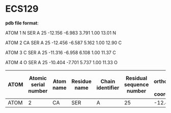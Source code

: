 # ECS129

**pdb file format**:
  
ATOM      1  N   SER A  25     -12.156  -6.983   3.791  1.00 13.01           N
  
ATOM      2  CA  SER A  25     -12.456  -6.587   5.162  1.00 12.90           C
  
ATOM      3  C   SER A  25     -11.316  -6.958   6.108  1.00 11.37           C
  
ATOM      4  O   SER A  25     -10.404  -7.701   5.737  1.00 11.33           O

|ATOM|Atomic serial number|Atom name|Residue name|Chain identifier|Residual sequence number|X orthogonal Å coordinate|Y orthogonal Å coordinate|Z orthogonal Å coordinate|Occupancy|Temperature factor|Element symbol|
|----|--------------------|---------|------------|----------------|------------------------|-------------------------|-------------------------|-------------------------|------|--------------|-------------|
|ATOM|2|CA|SER|A|25|-12.456|-6.587|5.162|1.00|12.90|C|

